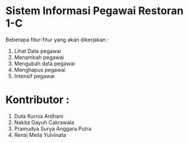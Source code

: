 # Sistem Informasi Pegawai Restoran 1-C

Beberapa fitur-fitur yang akan dikerjakan :

1. Lihat Data pegawai  
3. Menambah pegawai
4. Mengubah data pegawai
5. Menghapus pegawai
6. Intensif pegawai

# Kontributor :

1. Duta Kurnia Ardhani
2. Nakita Gayuh Cakrawala
3. Pramudya Surya Anggara Putra 
4. Rensi Meila Yulvinata
